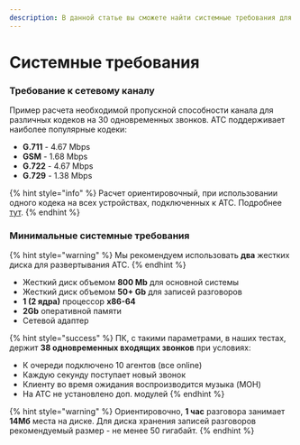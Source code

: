 ```yaml
---
description: В данной статье вы сможете найти системные требования для MikoPBX.
---
```


# Системные требования

### Требование к сетевому каналу <a href="#trebovanie_k_setevomu_kanalu" id="trebovanie_k_setevomu_kanalu"></a>

Пример расчета необходимой пропускной способности канала для различных кодеков на 30 одновременных звонков. АТС поддерживает наиболее популярные кодеки:

* **G.711** - 4.67 Mbps
* **GSM** - 1.68 Mbps
* **G.722** - 4.67 Mbps
* **G.729** - 1.38 Mbps&#x20;

{% hint style="info" %}
Расчет ориентировочный, при использовании одного кодека на всех устройствах, подключенных к АТС. Подробнее [тут](https://www.asteriskguru.com/tools/bandwidth_calculator.php).
{% endhint %}

### Минимальные системные требования <a href="#minimalnye_sistemnye_trebovanija" id="minimalnye_sistemnye_trebovanija"></a>

{% hint style="warning" %}
Мы рекомендуем использовать **два** жестких диска для развертывания АТС.
{% endhint %}

* Жесткий диск объемом **800 Mb** для основной системы
* Жесткий диск объемом **50+ Gb** для записей разговоров
* **1 (2 ядра)** процессор **x86-64**
* **2Gb** оперативной памяти
* Сетевой адаптер

{% hint style="success" %}
ПК, с такими параметрами, в наших тестах, держит **38 одновременных входящих звонков** при условиях:

* К очереди подключено 10 агентов (все online)
* Каждую секунду поступает новый звонок
* Клиенту во время ожидания воспроизводится музыка (MOH)
* На АТС не установлено доп. модулей
{% endhint %}

{% hint style="warning" %}
Ориентировочно, **1 час** разговора занимает **14Мб** места на диске. Для диска хранения записей разговоров рекомендуемый размер - не менее 50 гигабайт.
{% endhint %}

